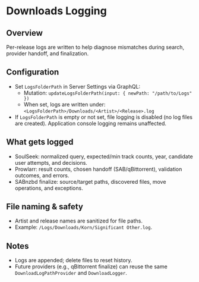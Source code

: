 Downloads Logging
=================

Overview
--------
Per-release logs are written to help diagnose mismatches during search, provider handoff, and finalization.

Configuration
-------------
- Set `LogsFolderPath` in Server Settings via GraphQL:
  - Mutation: `updateLogsFolderPath(input: { newPath: "/path/to/Logs" })`
  - When set, logs are written under: `<LogsFolderPath>/Downloads/<Artist>/<Release>.log`
- If `LogsFolderPath` is empty or not set, file logging is disabled (no log files are created). Application console logging remains unaffected.

What gets logged
----------------
- SoulSeek: normalized query, expected/min track counts, year, candidate user attempts, and decisions.
- Prowlarr: result counts, chosen handoff (SAB/qBittorrent), validation outcomes, and errors.
- SABnzbd finalize: source/target paths, discovered files, move operations, and exceptions.

File naming & safety
--------------------
- Artist and release names are sanitized for file paths.
- Example: `/Logs/Downloads/Korn/Significant Other.log`.

Notes
-----
- Logs are appended; delete files to reset history.
- Future providers (e.g., qBittorrent finalize) can reuse the same `DownloadLogPathProvider` and `DownloadLogger`.


